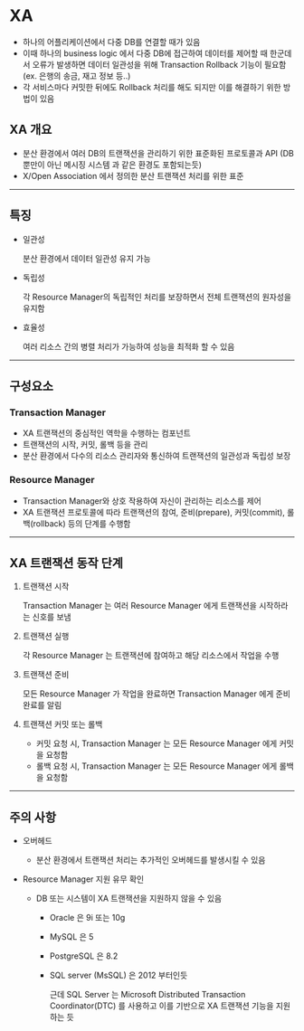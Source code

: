 # XA

- 하나의 어플리케이션에서 다중 DB를 연결할 때가 있음
- 이때 하나의 business logic 에서 다중 DB에 접근하여 데이터를 제어할 때
  한군데서 오류가 발생하면 데이터 일관성을 위해 Transaction Rollback 기능이 필요함
  (ex. 은행의 송금, 재고 정보 등..)
- 각 서비스마다 커밋한 뒤에도 Rollback 처리를 해도 되지만
  이를 해결하기 위한 방법이 있음

## XA 개요

- 분산 환경에서 여러 DB의 트랜잭션을 관리하기 위한 표준화된 프로토콜과 API
  (DB 뿐만이 아닌 메시징 시스템 과 같은 환경도 포함되는듯)
- X/Open Association 에서 정의한 분산 트랜잭션 처리를 위한 표준

---

## 특징

- 일관성
  
  분산 환경에서 데이터 일관성 유지 가능

- 독립성
  
  각 Resource Manager의 독립적인 처리를 보장하면서 전체 트랜잭션의 원자성을 유지함

- 효율성
  
  여러 리소스 간의 병렬 처리가 가능하여 성능을 최적화 할 수 있음

---

## 구성요소

### Transaction Manager

- XA 트랜잭션의 중심적인 역학을 수행하는 컴포넌트
- 트랜잭션의 시작, 커밋, 롤백 등을 관리
- 분산 환경에서 다수의 리소스 관리자와 통신하여 트랜잭션의 일관성과 독립성 보장

### Resource Manager

- Transaction Manager와 상호 작용하여 자신이 관리하는 리소스를 제어
- XA 트랜잭션 프로토콜에 따라 트랜잭션의
  참여, 준비(prepare), 커밋(commit), 롤백(rollback) 등의 단계를 수행함

---

## XA 트랜잭션 동작 단계

1. 트랜잭션 시작
   
   Transaction Manager 는 여러 Resource Manager 에게 트랜잭션을 시작하라는 신호를 보냄

2. 트랜잭션 실행
   
   각 Resource Manager 는 트랜잭션에 참여하고 해당 리소스에서 작업을 수행

3. 트랜잭션 준비
   
   모든 Resource Manager 가 작업을 완료하면 Transaction Manager 에게 준비 완료를 알림

4. 트랜잭션 커밋 또는 롤백
   
   - 커밋 요청 시, Transaction Manager 는 모든 Resource Manager 에게 커밋을 요청함
   - 롤백 요청 시, Transaction Manager 는 모든 Resource Manager 에게 롤백을 요청함

---

## 주의 사항

- 오버헤드
  
  - 분산 환경에서 트랜잭션 처리는 추가적인 오버헤드를 발생시킬 수 있음

- Resource Manager 지원 유무 확인
  
  - DB 또는 시스템이 XA 트랜잭션을 지원하지 않을 수 있음
    
    - Oracle 은 9i 또는 10g
    
    - MySQL 은 5
    
    - PostgreSQL 은 8.2
    
    - SQL server (MsSQL) 은 2012 부터인듯
      
      근데 SQL Server 는 Microsoft Distributed Transaction Coordinator(DTC) 를 사용하고
      이를 기반으로 XA 트랜잭션 기능을 지원하는 듯
